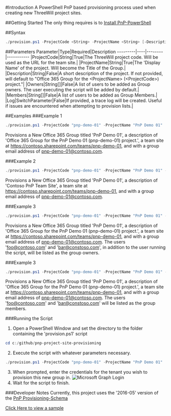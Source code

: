 #Introduction 
A PowerShell PnP based provisioning process used when creating new ThreeWill project sites.

##Getting Started
The only thing requires is to [Install PnP-PowerShell](https://github.com/SharePoint/PnP-PowerShell)

##Syntax
```powershell
./provision.ps1 -ProjectCode <String> -ProjectName <String> [-Description <String>] [-Owners <String[]>] [-Members <String[]>] [-Log [<SwitchParameter>]]
```
##Parameters
Parameter|Type|Required|Description
---------|----|--------|-----------
|ProjectCode|String|True|The ThreeWill project code. Will be used as the URL for the team site.|
|ProjectName|String|True|The 'Display Name' of the project. Will become the Title of the Group.|
|Description|String|False|A short description of the project. If not provided, will default to "Office 365 Group for the \<ProjectName> (\<ProjectCode>) project."|
|Owners|String[]|False|A list of users to be added as Group owners. The user executing the script will be added by default.|
|Members|String[]|False|A list of users to be added as Group Members.|
|Log|SwitchParameter|False|If provided, a trace log will be created. Useful if issues are encountered when attempting to provision lists.|


##Examples
###Example 1
```powershell
./provision.ps1 -ProjectCode "pnp-demo-01" -ProjectName "PnP Demo 01" 
```
Provisions a New Office 365 Group titled 'PnP Demo 01', a description of 'Office 365 Group for the PnP Demo 01 (pnp-demo-01) project.', a team site at https://contoso.sharepoint.com/teams/pnp-demo-01, and with a group email address of pnp-demo-01@contoso.com.

###Example 2
```powershell
./provision.ps1 -ProjectCode "pnp-demo-01" -ProjectName "PnP Demo 01" -Description "Contoso PnP Team Site" 
```
Provisions a New Office 365 Group titled 'PnP Demo 01', a description of 'Contoso PnP Team Site', a team site at https://contoso.sharepoint.com/teams/pnp-demo-01, and with a group email address of pnp-demo-01@contoso.com.

###Example 3
```powershell
./provision.ps1 -ProjectCode "pnp-demo-01" -ProjectName "PnP Demo 01" -Owners "foo@contoso.com, bar@contoso.com"
```
Provisions a New Office 365 Group titled 'PnP Demo 01', a description of 'Office 365 Group for the PnP Demo 01 (pnp-demo-01) project.', a team site at https://contoso.sharepoint.com/teams/pnp-demo-01, and with a group email address of pnp-demo-01@contoso.com. The users 'foo@contoso.com' and 'bar@constoso.com', in addition to the user running the script, will be listed as the group owners.

###Example 3
```powershell
./provision.ps1 -ProjectCode "pnp-demo-01" -ProjectName "PnP Demo 01" -Members "foo@contoso.com, bar@contoso.com"
```
Provisions a New Office 365 Group titled 'PnP Demo 01', a description of 'Office 365 Group for the PnP Demo 01 (pnp-demo-01) project.', a team site at https://contoso.sharepoint.com/teams/pnp-demo-01, and with a group email address of pnp-demo-01@contoso.com. The users 'foo@contoso.com' and 'bar@constoso.com' will be listed as the group members.


###Running the Script
1. Open a PowerShell Window and set the directory to the folder containing the 'provision.ps1' script
```powershell
cd c:/github/pnp-project-site-provisioning
```
2. Execute the script with whatever parameters necessary.
```powershell
./provision.ps1 -ProjectCode "pnp-demo-01" -ProjectName "PnP Demo 01"
```
3. When prompted, enter the credentials for the tenant you wish to provision this new group in.
![Microsoft Graph Login][msgraph-login]
4. Wait for the script to finish.

###Developer Notes
Currently, this project uses the '2016-05' version of the [PnP Provisioning-Schema](https://github.com/SharePoint/PnP-Provisioning-Schema)

[Click Here to view a sample](https://github.com/SharePoint/PnP-Provisioning-Schema/blob/master/Samples/ProvisioningSchema-2016-05-FullSample-02.xml) 

[msgraph-login]: "./images/pnp-msgraph-login.jpg" "Microsoft Graph Login Window"
